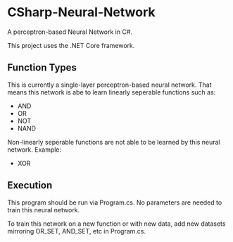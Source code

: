 # CSharp-Neural-Network
A perceptron-based Neural Network in C#.

This project uses the .NET Core framework.

## Function Types
This is currently a single-layer perceptron-based neural network. That means this network is abe to learn linearly seperable functions such as:
* AND
* OR
* NOT
* NAND

Non-linearly seperable functions are not able to be learned by this neural network. Example:
* XOR

## Execution
This program should be run via Program.cs. No parameters are needed to train this neural network.

To train this network on a new function or with new data, add new datasets mirroring OR_SET, AND_SET, etc in Program.cs.
